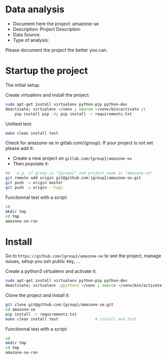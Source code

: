 # Data analysis
- Document here the project: amazone-se
- Description: Project Description
- Data Source:
- Type of analysis:

Please document the project the better you can.

# Startup the project

The initial setup.

Create virtualenv and install the project:
```bash
sudo apt-get install virtualenv python-pip python-dev
deactivate; virtualenv ~/venv ; source ~/venv/bin/activate ;\
    pip install pip -U; pip install -r requirements.txt
```

Unittest test:
```bash
make clean install test
```

Check for amazone-se in gitlab.com/{group}.
If your project is not set please add it:

- Create a new project on `gitlab.com/{group}/amazone-se`
- Then populate it:

```bash
##   e.g. if group is "{group}" and project_name is "amazone-se"
git remote add origin git@github.com:{group}/amazone-se.git
git push -u origin master
git push -u origin --tags
```

Functionnal test with a script:

```bash
cd
mkdir tmp
cd tmp
amazone-se-run
```

# Install

Go to `https://github.com/{group}/amazone-se` to see the project, manage issues,
setup you ssh public key, ...

Create a python3 virtualenv and activate it:

```bash
sudo apt-get install virtualenv python-pip python-dev
deactivate; virtualenv -ppython3 ~/venv ; source ~/venv/bin/activate
```

Clone the project and install it:

```bash
git clone git@github.com:{group}/amazone-se.git
cd amazone-se
pip install -r requirements.txt
make clean install test                # install and test
```
Functionnal test with a script:

```bash
cd
mkdir tmp
cd tmp
amazone-se-run
```
